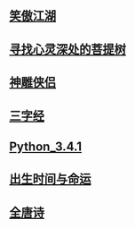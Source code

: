 ## [笑傲江湖](/笑傲江湖)
## [寻找心灵深处的菩提树](/bodhi)
## [神雕侠侣](/神雕侠侣)
## [三字经](/三字经)
## [Python_3.4.1](/Python_3.4.1官方教程中文版.pdf)
## [出生时间与命运](/出生时间与命运.pdf)
## [全唐诗](/全唐诗)
